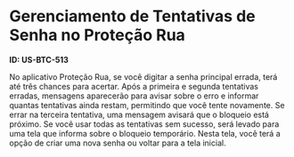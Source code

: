 # Gerenciamento de Tentativas de Senha no Proteção Rua

**ID: US-BTC-513**

No aplicativo Proteção Rua, se você digitar a senha principal errada, terá até três chances para acertar. Após a primeira e segunda tentativas erradas, mensagens aparecerão para avisar sobre o erro e informar quantas tentativas ainda restam, permitindo que você tente novamente. Se errar na terceira tentativa, uma mensagem avisará que o bloqueio está próximo. Se você usar todas as tentativas sem sucesso, será levado para uma tela que informa sobre o bloqueio temporário. Nesta tela, você terá a opção de criar uma nova senha ou voltar para a tela inicial.